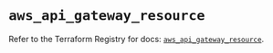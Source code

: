# `aws_api_gateway_resource`

Refer to the Terraform Registry for docs: [`aws_api_gateway_resource`](https://registry.terraform.io/providers/hashicorp/aws/6.4.0/docs/resources/api_gateway_resource).
